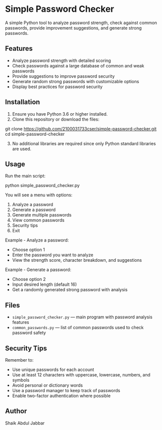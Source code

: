 # Simple Password Checker

A simple Python tool to analyze password strength, check against common passwords, provide improvement suggestions, and generate strong passwords.

## Features

- Analyze password strength with detailed scoring
- Check passwords against a large database of common and weak passwords
- Provide suggestions to improve password security
- Generate random strong passwords with customizable options
- Display best practices for password security

## Installation

1. Ensure you have Python 3.6 or higher installed.  
2. Clone this repository or download the files:  

git clone https://github.com/2100031733cser/simple-password-checker.git
cd simple-password-checker

3. No additional libraries are required since only Python standard libraries are used.

## Usage

Run the main script:

python simple_password_checker.py



You will see a menu with options:

1. Analyze a password  
2. Generate a password  
3. Generate multiple passwords  
4. View common passwords  
5. Security tips  
6. Exit

Example - Analyze a password:

- Choose option 1
- Enter the password you want to analyze
- View the strength score, character breakdown, and suggestions

Example - Generate a password:

- Choose option 2
- Input desired length (default 16)
- Get a randomly generated strong password with analysis

## Files

- `simple_password_checker.py` — main program with password analysis features  
- `common_passwords.py` — list of common passwords used to check password safety

## Security Tips

Remember to:

- Use unique passwords for each account  
- Use at least 12 characters with uppercase, lowercase, numbers, and symbols  
- Avoid personal or dictionary words  
- Use a password manager to keep track of passwords  
- Enable two-factor authentication where possible  



## Author

Shaik Abdul Jabbar